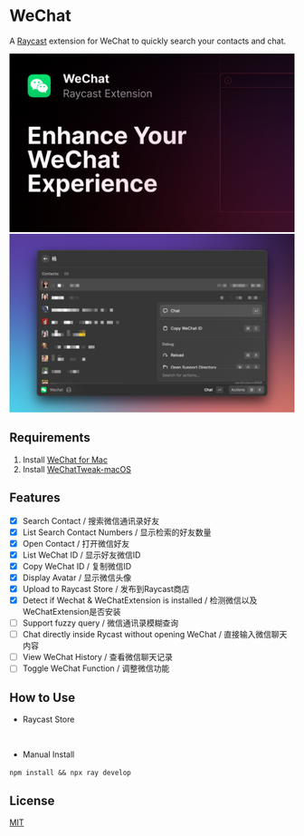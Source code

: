 # WeChat

A [Raycast](https://www.raycast.com) extension for WeChat to quickly search your contacts and chat.

![WeChat](./assets/cover.png)
![WeChat Showcase](./metadata/showcase.png)

## Requirements

1. Install [WeChat for Mac](https://www.wechat.com) 
2. Install [WeChatTweak-macOS](https://github.com/Sunnyyoung/WeChatTweak-macOS) 

## Features

- [x] Search Contact / 搜索微信通讯录好友
- [x] List Search Contact Numbers / 显示检索的好友数量
- [x] Open Contact / 打开微信好友
- [x] List WeChat ID / 显示好友微信ID
- [x] Copy WeChat ID / 复制微信ID
- [x] Display Avatar / 显示微信头像
- [x] Upload to Raycast Store / 发布到Raycast商店
- [x] Detect if Wechat & WeChatExtension is installed / 检测微信以及WeChatExtension是否安装
- [ ] Support fuzzy query / 微信通讯录模糊查询
- [ ] Chat directly inside Rycast without opening WeChat / 直接输入微信聊天内容
- [ ] View WeChat History / 查看微信聊天记录
- [ ] Toggle WeChat Function / 调整微信功能

## How to Use

- Raycast Store
<p align="center">
<a href="https://www.raycast.com/raffeyang/wechat"><img src="https://www.raycast.com/raffeyang/wechat/install_button@2x.png" height="64" style="height: 64px;" alt=""></a>
</p>

- Manual Install

`npm install && npx ray develop`

## License

[MIT](LICENSE)
